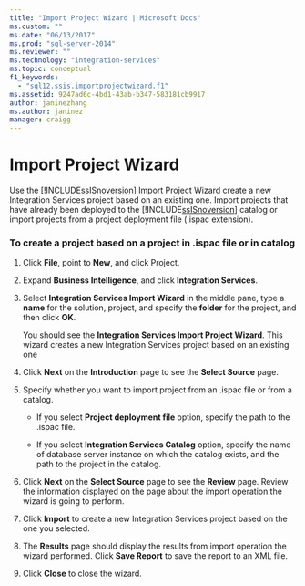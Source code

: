 ```yaml
---
title: "Import Project Wizard | Microsoft Docs"
ms.custom: ""
ms.date: "06/13/2017"
ms.prod: "sql-server-2014"
ms.reviewer: ""
ms.technology: "integration-services"
ms.topic: conceptual
f1_keywords: 
  - "sql12.ssis.importprojectwizard.f1"
ms.assetid: 9247ad6c-4bd1-43ab-b347-583181cb9917
author: janinezhang
ms.author: janinez
manager: craigg
---
```

# Import Project Wizard
  Use the [!INCLUDE[ssISnoversion](../includes/ssisnoversion-md.md)] Import Project Wizard create a new Integration Services project based on an existing one. Import projects that have already been deployed to the [!INCLUDE[ssISnoversion](../includes/ssisnoversion-md.md)] catalog or import projects from a project deployment file (.ispac extension).  
  
### To create a project based on a project in .ispac file or in catalog  
  
1.  Click **File**, point to **New**, and click Project.  
  
2.  Expand **Business Intelligence**, and click **Integration Services**.  
  
3.  Select **Integration Services Import Wizard** in the middle pane, type a **name** for the solution, project, and specify the **folder** for the project, and then click **OK**.  
  
     You should see the **Integration Services Import Project Wizard**. This wizard creates a new Integration Services project based on an existing one  
  
4.  Click **Next** on the **Introduction** page to see the **Select Source** page.  
  
5.  Specify whether you want to import project from an .ispac file or from a catalog.  
  
    -   If you select **Project deployment file** option, specify the path to the .ispac file.  
  
    -   If you select **Integration Services Catalog** option, specify the name of database server instance on which the catalog exists, and the path to the project in the catalog.  
  
6.  Click **Next** on the **Select Source** page to see the **Review** page. Review the information displayed on the page about the import operation the wizard is going to perform.  
  
7.  Click **Import** to create a new Integration Services project based on the one you selected.  
  
8.  The **Results** page should display the results from import operation the wizard performed. Click **Save Report** to save the report to an XML file.  
  
9. Click **Close** to close the wizard.  
  
  
